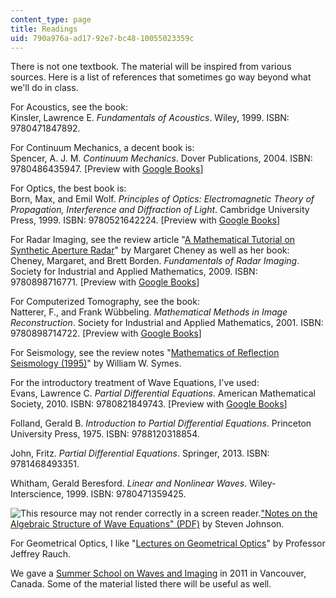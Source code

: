 ```yaml
---
content_type: page
title: Readings
uid: 790a976a-ad17-92e7-bc48-10055023359c
---
```


There is not one textbook. The material will be inspired from various sources. Here is a list of references that sometimes go way beyond what we'll do in class.

For Acoustics, see the book:  
Kinsler, Lawrence E. _Fundamentals of Acoustics_. Wiley, 1999. ISBN: 9780471847892.

For Continuum Mechanics, a decent book is:  
Spencer, A. J. M. _Continuum Mechanics_. Dover Publications, 2004. ISBN: 9780486435947. \[Preview with [Google Books](http://books.google.com/books?id=AJdfQL0rgrgC&pg=PAfrontcover)\]

For Optics, the best book is:  
Born, Max, and Emil Wolf. _Principles of Optics: Electromagnetic Theory of Propagation, Interference and Diffraction of Light_. Cambridge University Press, 1999. ISBN: 9780521642224. \[Preview with [Google Books](http://books.google.com/books?id=kURdAAAAQBAJ&pg=PAfrontcover)\]

For Radar Imaging, see the review article "[A Mathematical Tutorial on Synthetic Aperture Radar](https://epubs.siam.org/doi/pdf/10.1137/S0036144500368859)" by Margaret Cheney as well as her book:  
Cheney, Margaret, and Brett Borden. _Fundamentals of Radar Imaging_. Society for Industrial and Applied Mathematics, 2009. ISBN: 9780898716771. \[Preview with [Google Books](http://books.google.com/books?id=E7M7HQGB0EwC&pg=PAfrontcover)\]

For Computerized Tomography, see the book:  
Natterer, F., and Frank Wübbeling. _Mathematical Methods in Image Reconstruction_. Society for Industrial and Applied Mathematics, 2001. ISBN: 9780898714722. \[Preview with [Google Books](http://books.google.com/books?id=A0Z7Te0k7YsC&pg=PAfrontcover)\]

For Seismology, see the review notes "[Mathematics of Reflection Seismology (1995)](http://citeseerx.ist.psu.edu/viewdoc/summary?doi=10.1.1.53.5197)" by William W. Symes.

For the introductory treatment of Wave Equations, I've used:  
Evans, Lawrence C. _Partial Differential Equations_. American Mathematical Society, 2010. ISBN: 9780821849743. \[Preview with [Google Books](http://books.google.com/books?id=Xnu0o_EJrCQC&pg=PAfrontcover)\]

Folland, Gerald B. _Introduction to Partial Differential Equations_. Princeton University Press, 1975. ISBN: 9788120318854.

John, Fritz. _Partial Differential Equations_. Springer, 2013. ISBN: 9781468493351.

Whitham, Gerald Beresford. _Linear and Nonlinear Waves_. Wiley-Interscience, 1999. ISBN: 9780471359425.

![This resource may not render correctly in a screen reader.](/images/inacessible.gif)["Notes on the Algebraic Structure of Wave Equations" (PDF)](http://math.mit.edu/~stevenj/18.369/wave-equations.pdf) by Steven Johnson.

For Geometrical Optics, I like "[Lectures on Geometrical Optics](http://www.math.lsa.umich.edu/~rauch/courses.html)" by Professor Jeffrey Rauch.

We gave a [Summer School on Waves and Imaging](http://www.g2s3.org/) in 2011 in Vancouver, Canada. Some of the material listed there will be useful as well.